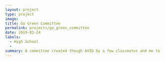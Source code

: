 ```yaml
---
layout: project
type: project
image: 
title: Go Green Committee
permalink: projects/go_green_committee
date: 2019-01-24
labels:
  - High School
  - 
summary: A committee created though AVID by a few classmates and me to improve the lawn of STEM Academy at Kaimuki High School
---
```

